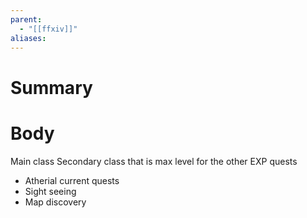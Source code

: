 ```yaml
---
parent:
  - "[[ffxiv]]"
aliases:
---
```

# Summary 

# Body
Main class 
Secondary class that is max level for the other EXP quests
- Atherial current quests
- Sight seeing
- Map discovery
